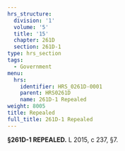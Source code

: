 ```yaml
---
hrs_structure:
  division: '1'
  volume: '5'
  title: '15'
  chapter: 261D
  section: 261D-1
type: hrs_section
tags:
  - Government
menu:
  hrs:
    identifier: HRS_0261D-0001
    parent: HRS0261D
    name: 261D-1 Repealed
weight: 8005
title: Repealed
full_title: 261D-1 Repealed
---
```

**§261D-1 REPEALED.** L 2015, c 237, §7.
